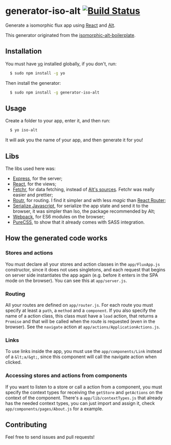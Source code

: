 # generator-iso-alt [![Build Status](https://secure.travis-ci.org/talyssonoc/generator-iso-alt.png?branch=master)](https://travis-ci.org/talyssonoc/generator-iso-alt)

Generate a isomorphic flux app using [React](http://facebook.github.io/react/) and [Alt](https://github.com/goatslacker/alt).

This generator originated from the [isomorphic-alt-boilerplate](https://github.com/talyssonoc/isomorphic-alt-boilerplate).

## Installation

You must have [yo](https://www.npmjs.com/package/yo) installed globally, if you don't, run:

```sh
  $ sudo npm install -g yo
```

Then install the generator:

```sh
  $ sudo npm install -g generator-iso-alt
```

## Usage

Create a folder to your app, enter it, and then run:

```sh
  $ yo iso-alt
```

It will ask you the name of your app, and then generate it for you!

## Libs

The libs used here was:

- [Express](http://expressjs.com/), for the server;
- [React](http://facebook.github.io/react/), for the views;
- [Fetchr](https://github.com/yahoo/fetchr), for data fetching, instead of [Alt's sources](http://alt.js.org/docs/async/). Fetchr was really easier and prettier;
- [Routr](https://github.com/yahoo/routr), for routing. I find it simpler and with less _magic_ than [React Router](https://github.com/rackt/react-router);
- [Serialize Javascript](https://github.com/yahoo/serialize-javascript), for serialize the app state and send it to the browser, it was simpler than Iso, the package recommended by Alt;
- [Webpack](https://webpack.github.io/), for ES6 modules on the browser;
- [PureCSS](http://purecss.io/), to show that it already comes with SASS integration.

## How the generated code works

### Stores and actions

You must declare all your stores and action classes in the `app/FluxApp.js` constructor, since it does not uses singletons, and each request that begins on server side instantiates the app again (e.g. before it enters in the SPA mode on the browser). You can see this at `app/server.js`.

### Routing

All your routes are defined on `app/router.js`. For each route you must specify at least a `path`, a `method` and a `component`. If you also specify the name of a action class, this class must have a `load` action, that returns a `Promise` and that will be called when the route is requested (even in the browser). See the `navigate` action at `app/actions/ApplicationActions.js`.

### Links

To use links inside the app, you must use the `app/components/Link` instead of a `&lt;a/&gt;`, since this component will call the navigate action when clicked.

### Accessing stores and actions from components

If you want to listen to a store or call a action from a component, you must specify the context types for receiving the `getStore` and `getActions` on the context of the component. There's a `app/lib/contextTypes.js` that already has the needed context types, you can just import and assign it, check `app/components/pages/About.js` for a example.

## Contributing

Feel free to send issues and pull requests!
